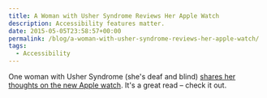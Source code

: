 ```yaml
---
title: A Woman with Usher Syndrome Reviews Her Apple Watch
description: Accessibility features matter.
date: 2015-05-05T23:58:57+00:00
permalink: /blog/a-woman-with-usher-syndrome-reviews-her-apple-watch/
tags:
  - Accessibility
---
```


One woman with Usher Syndrome (she's deaf and blind) [shares her thoughts on the new Apple watch](http://www.mollywatt.com/blog/my-apple-watch-after-5-days). It's a great read – check it out.
